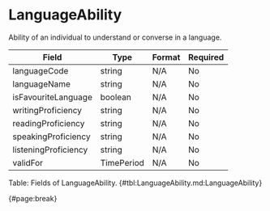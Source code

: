 <!--
    ATTENTION: This file was generated via gradle!
               Do NOT manually edit this file! Any such changes will be overwritten!
-->

# LanguageAbility

Ability of an individual to understand or converse in a language.

| Field | Type | Format | Required |
| ------- | ------- | ------- | --- |
| languageCode | string | N/A | No |
| languageName | string | N/A | No |
| isFavouriteLanguage | boolean | N/A | No |
| writingProficiency | string | N/A | No |
| readingProficiency | string | N/A | No |
| speakingProficiency | string | N/A | No |
| listeningProficiency | string | N/A | No |
| validFor | TimePeriod | N/A | No |

Table: Fields of LanguageAbility. {#tbl:LanguageAbility.md:LanguageAbility}

{#page:break}
